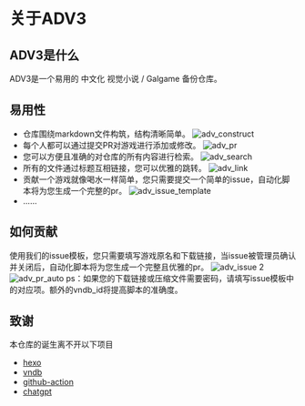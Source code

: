 # 关于ADV3

## ADV3是什么

ADV3是一个易用的 中文化 视觉小说 / Galgame 备份仓库。

## 易用性

- 仓库围绕markdown文件构筑，结构清晰简单。
    ![adv_construct](https://pan.timero.xyz/d/onedrive/img_lib_001/adv3_construct.gif)
- 每个人都可以通过提交PR对游戏进行添加或修改。
    ![adv_pr](https://pan.timero.xyz/d/onedrive/img_lib_001/adv3_pr.gif)
- 您可以方便且准确的对仓库的所有内容进行检索。
    ![adv_search](https://pan.timero.xyz/d/onedrive/img_lib_001/adv3_search.gif)
- 所有的文件通过标题互相链接，您可以优雅的跳转。
    ![adv_link](https://pan.timero.xyz/d/onedrive/img_lib_001/adv3_link.gif)
- 贡献一个游戏就像喝水一样简单，您只需要提交一个简单的issue，自动化脚本将为您生成一个完整的pr。
    ![adv_issue_template](https://pan.timero.xyz/d/onedrive/img_lib_001/adv_issue_template.webp)
- ……

## 如何贡献

使用我们的issue模板，您只需要填写游戏原名和下载链接，当issue被管理员确认并关闭后，自动化脚本将为您生成一个完整且优雅的pr。
![adv_issue](https://pan.timero.xyz/d/onedrive/img_lib_001/adv_issue_auto.webp)
2
![adv_pr_auto](https://pan.timero.xyz/d/onedrive/img_lib_001/adv_pr_auto.webp)
ps：如果您的下载链接或压缩文件需要密码，请填写issue模板中的对应项。额外的vndb_id将提高脚本的准确度。

## 致谢

本仓库的诞生离不开以下项目
- [hexo](https://github.com/hexojs/hexo)
- [vndb](https://vndb.org)
- [github-action](https://docs.github.com/en/actions)
- [chatgpt](https://chat.openai.com)